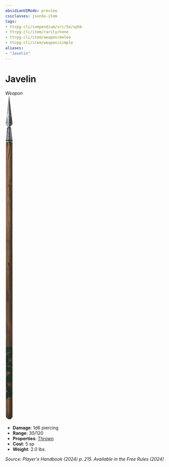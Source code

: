 ```yaml
---
obsidianUIMode: preview
cssclasses: json5e-item
tags:
- ttrpg-cli/compendium/src/5e/xphb
- ttrpg-cli/item/rarity/none
- ttrpg-cli/item/weapon/melee
- ttrpg-cli/item/weapon/simple
aliases: 
- "Javelin"
---
```

# Javelin
*Weapon*  
![](3-Mechanics/CLI/items/img/javelin.webp#right)

- **Damage**: 1d6 piercing
- **Range**: 30/120
- **Properties**: [Thrown](3-Mechanics/CLI/rules/item-properties.md#Thrown)
- **Cost**: 5 sp
- **Weight**: 2.0 lbs.

*Source: Player's Handbook (2024) p. 215. Available in the Free Rules (2024)*